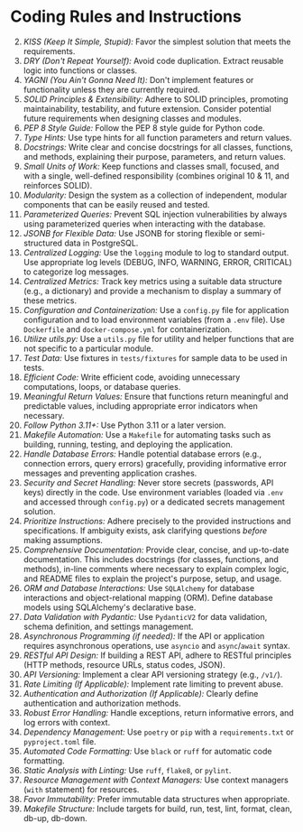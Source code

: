 # Coding Rules and Instructions

2.  *KISS (Keep It Simple, Stupid):* Favor the simplest solution that meets the requirements.
3.  *DRY (Don't Repeat Yourself):* Avoid code duplication. Extract reusable logic into functions or classes.
5.  *YAGNI (You Ain't Gonna Need It):* Don't implement features or functionality unless they are currently required.
6.  *SOLID Principles & Extensibility:* Adhere to SOLID principles, promoting maintainability, testability, and future extension. Consider potential future requirements when designing classes and modules.
7.  *PEP 8 Style Guide:* Follow the PEP 8 style guide for Python code.
8.  *Type Hints:* Use type hints for all function parameters and return values.
9.  *Docstrings:* Write clear and concise docstrings for all classes, functions, and methods, explaining their purpose, parameters, and return values.
10. *Small Units of Work:* Keep functions and classes small, focused, and with a single, well-defined responsibility (combines original 10 & 11, and reinforces SOLID).
11. *Modularity:* Design the system as a collection of independent, modular components that can be easily reused and tested.
12. *Parameterized Queries:* Prevent SQL injection vulnerabilities by always using parameterized queries when interacting with the database.
13. *JSONB for Flexible Data:* Use JSONB for storing flexible or semi-structured data in PostgreSQL.
14. *Centralized Logging:* Use the `logging` module to log to standard output. Use appropriate log levels (DEBUG, INFO, WARNING, ERROR, CRITICAL) to categorize log messages.
15. *Centralized Metrics:* Track key metrics using a suitable data structure (e.g., a dictionary) and provide a mechanism to display a summary of these metrics.
16. *Configuration and Containerization:* Use a `config.py` file for application configuration and to load environment variables (from a `.env` file). Use `Dockerfile` and `docker-compose.yml` for containerization.
17. *Utilize utils.py:* Use a `utils.py` file for utility and helper functions that are not specific to a particular module.
18. *Test Data:* Use fixtures in `tests/fixtures` for sample data to be used in tests.
19. *Efficient Code:* Write efficient code, avoiding unnecessary computations, loops, or database queries.
20. *Meaningful Return Values:* Ensure that functions return meaningful and predictable values, including appropriate error indicators when necessary.
21. *Follow Python 3.11+:* Use Python 3.11 or a later version.
22. *Makefile Automation:* Use a `Makefile` for automating tasks such as building, running, testing, and deploying the application.
23. *Handle Database Errors:* Handle potential database errors (e.g., connection errors, query errors) gracefully, providing informative error messages and preventing application crashes.
24. *Security and Secret Handling:* Never store secrets (passwords, API keys) directly in the code. Use environment variables (loaded via `.env` and accessed through `config.py`) or a dedicated secrets management solution.
25. *Prioritize Instructions:* Adhere precisely to the provided instructions and specifications. If ambiguity exists, ask clarifying questions *before* making assumptions.
26. *Comprehensive Documentation:* Provide clear, concise, and up-to-date documentation. This includes docstrings (for classes, functions, and methods), in-line comments where necessary to explain complex logic, and README files to explain the project's purpose, setup, and usage.
27. *ORM and Database Interactions:* Use `SQLAlchemy` for database interactions and object-relational mapping (ORM).  Define database models using SQLAlchemy's declarative base.
28. *Data Validation with Pydantic:* Use `PydanticV2` for data validation, schema definition, and settings management.
29. *Asynchronous Programming (if needed):* If the API or application requires asynchronous operations, use `asyncio` and `async`/`await` syntax.
30. *RESTful API Design:* If building a REST API, adhere to RESTful principles (HTTP methods, resource URLs, status codes, JSON).
31. *API Versioning:* Implement a clear API versioning strategy (e.g., `/v1/`).
32. *Rate Limiting (If Applicable):* Implement rate limiting to prevent abuse.
33. *Authentication and Authorization (If Applicable):* Clearly define authentication and authorization methods.
34. *Robust Error Handling:* Handle exceptions, return informative errors, and log errors with context.
35. *Dependency Management:* Use `poetry` or `pip` with a `requirements.txt` or `pyproject.toml` file.
36. *Automated Code Formatting:* Use `black` or `ruff` for automatic code formatting.
37. *Static Analysis with Linting:* Use `ruff`, `flake8`, or `pylint`.
38. *Resource Management with Context Managers:* Use context managers (`with` statement) for resources.
39. *Favor Immutability:* Prefer immutable data structures when appropriate.
40. *Makefile Structure:* Include targets for build, run, test, lint, format, clean, db-up, db-down.